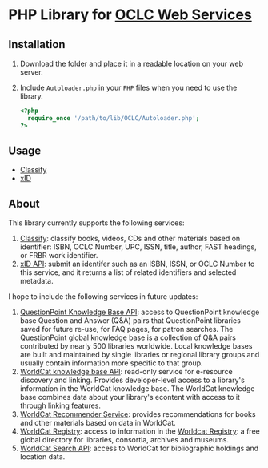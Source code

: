 # PHP Library for [OCLC Web Services][1]

## Installation
1. Download the folder and place it in a readable location on your web server.
2. Include `Autoloader.php` in your `PHP` files when you need to use the library.

    ```php
    <?php
      require_once '/path/to/lib/OCLC/Autoloader.php';
    ?>
    ```

## Usage

- [Classify](Classify/README.md)
- [xID](Xid/README.md)

## About
This library currently supports the following services:

1. [Classify][2]: classify books, videos, CDs and other materials based on identifier: ISBN, OCLC Number, UPC, ISSN, title, author, FAST headings, or FRBR work identifier.
2. [xID API][3]: submit an identifer such as an ISBN, ISSN, or OCLC Number to this service, and it returns a list of related identifiers and selected metadata.

I hope to include the following services in future updates:

1. [QuestionPoint Knowledge Base API][4]: access to QuestionPoint knowledge base Question and Answer (Q&A) pairs that QuestionPoint libraries saved for future re-use, for FAQ pages, for patron searches. The QuestionPoint global knowledge base is a collection of Q&A pairs contributed by nearly 500 libraries worldwide. Local knowledge bases are built and maintained by single libraries or regional library groups and usually contain information more specific to that group.
2. [WorldCat knowledge base API][5]: read-only service for e-resource discovery and linking. Provides developer-level access to a library's information in the WorldCat knowledge base. The WorldCat knowledge base combines data about your library's econtent with access to it through linking features.
3. [WorldCat Recommender Service][6]: provides recommendations for books and other materials based on data in WorldCat.
4. [WorldCat Registry][7]: access to information in the [Worldcat Registry][9]: a free global directory for libraries, consortia, archives and museums.
5. [WorldCat Search API][8]: access to WorldCat for bibliographic holdings and location data.

[1]: http://www.oclc.org/developer/develop/web-services.en.html
[2]: http://www.oclc.org/content/developer/worldwide/en_us/develop/web-services/classify.html
[3]: http://www.oclc.org/developer/develop/web-services/xid-api.en.html
[4]: http://www.oclc.org/developer/develop/web-services/questionpoint-knowledge-base-api.en.html
[5]: http://www.oclc.org/developer/develop/web-services/worldcat-knowledge-base-api.en.html
[6]: http://www.oclc.org/developer/develop/web-services/worldcat-recommender-service.en.html
[7]: http://www.oclc.org/developer/develop/web-services/worldcat-registry.en.html
[8]: http://www.oclc.org/developer/develop/web-services/worldcat-search-api.en.html
[9]: http://www.worldcat.org/registry/institutions
